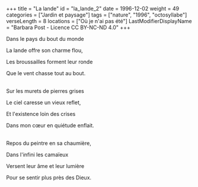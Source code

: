 +++
title = "La lande"
id = "la_lande_2"
date = 1996-12-02
weight = 49
categories = ["Jardin et paysage"]
tags = ["nature", "1996", "octosyllabe"]
verseLength = 8
locations = ["Où je n'ai pas été"]
LastModifierDisplayName = "Barbara Post - Licence CC BY-NC-ND 4.0"
+++

Dans le pays du bout du monde

La lande offre son charme flou,

Les broussailles forment leur ronde

Que le vent chasse tout au bout.

 \
Sur les murets de pierres grises

Le ciel caresse un vieux reflet,

Et l'existence loin des crises

Dans mon cœur en quiétude enflait.

 \
Repos du peintre en sa chaumière,

Dans l'infini les camaïeux

Versent leur âme et leur lumière

Pour se sentir plus près des Dieux.
